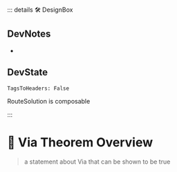 ::: details 🛠 <dev>DesignBox</dev>

## DevNotes

-

## DevState

`TagsToHeaders: False`


RouteSolution is composable


:::

# 🔻 <via>Via Theorem Overview</via>

> a statement about Via that can be shown to be true